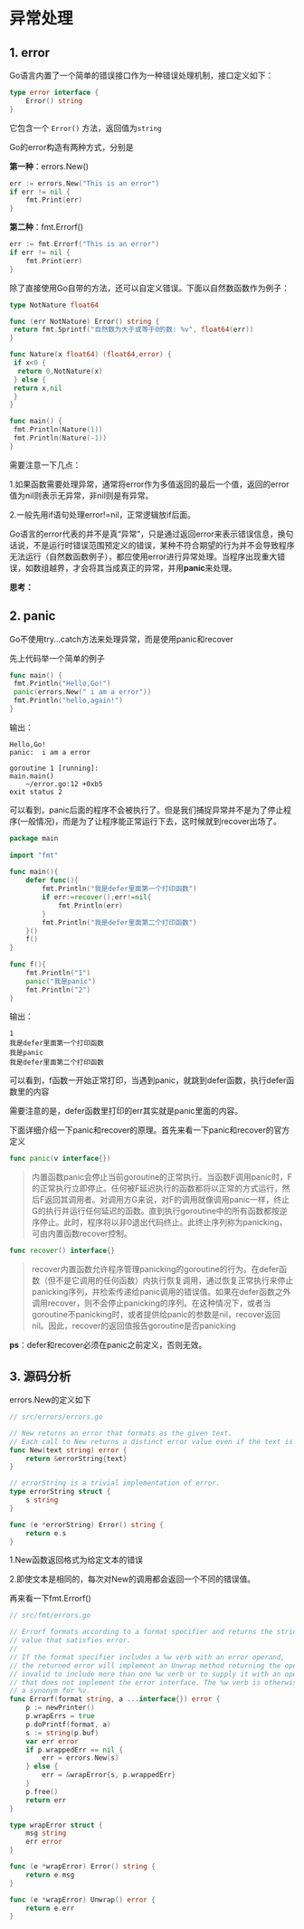 # 异常处理

## 1. error

Go语言内置了一个简单的错误接口作为一种错误处理机制，接口定义如下：

```go
type error interface {
	Error() string
}
```

它包含一个 `Error()` 方法，返回值为`string`



Go的error构造有两种方式，分别是

**第一种**：errors.New()

```go
err := errors.New("This is an error")
if err != nil {
    fmt.Print(err)
}
```

**第二种**：fmt.Errorf()

```go
err := fmt.Errorf("This is an error")
if err != nil {
    fmt.Print(err)
}
```



除了直接使用Go自带的方法，还可以自定义错误。下面以自然数函数作为例子：

```go
type NotNature float64

func (err NotNature) Error() string {
 return fmt.Sprintf("自然数为大于或等于0的数: %v", float64(err))
}

func Nature(x float64) (float64,error) {
 if x<0 {
  return 0,NotNature(x)
 } else {
 return x,nil
 }
}

func main() {
 fmt.Println(Nature(1))
 fmt.Println(Nature(-1))
}
```



需要注意一下几点：

1.如果函数需要处理异常，通常将error作为多值返回的最后一个值，返回的error值为nil则表示无异常，非nil则是有异常。

2.一般先用if语句处理error!=nil，正常逻辑放if后面。



Go语言的error代表的并不是真“异常”，只是通过返回error来表示错误信息，换句话说，不是运行时错误范围预定义的错误，某种不符合期望的行为并不会导致程序无法运行（自然数函数例子），都应使用error进行异常处理。当程序出现重大错误，如数组越界，才会将其当成真正的异常，并用**panic**来处理。

**思考：**



## 2. panic

Go不使用try...catch方法来处理异常，而是使用panic和recover

先上代码举一个简单的例子

```go
func main() {
 fmt.Println("Hello,Go!")
 panic(errors.New(" i am a error"))
 fmt.Println("hello,again!")
}

```

输出：

```shell
Hello,Go!
panic:  i am a error

goroutine 1 [running]:
main.main()
	~/error.go:12 +0xb5
exit status 2

```

可以看到，panic后面的程序不会被执行了。但是我们捕捉异常并不是为了停止程序(一般情况)，而是为了让程序能正常运行下去，这时候就到recover出场了。



```go
package main
 
import "fmt"
 
func main(){
    defer func(){ 
        fmt.Println("我是defer里面第一个打印函数")
        if err:=recover();err!=nil{
            fmt.Println(err) 
        }
        fmt.Println("我是defer里面第二个打印函数")
    }()
    f()
}
 
func f(){
    fmt.Println("1")
    panic("我是panic")
    fmt.Println("2")
}

```

输出：

```shell
1
我是defer里面第一个打印函数
我是panic
我是defer里面第二个打印函数
```

可以看到，f函数一开始正常打印，当遇到panic，就跳到defer函数，执行defer函数里的内容

需要注意的是，defer函数里打印的err其实就是panic里面的内容。



下面详细介绍一下panic和recover的原理。首先来看一下panic和recover的官方定义

```go
func panic(v interface{})

```

> 内置函数panic会停止当前goroutine的正常执行。当函数F调用panic时，F的正常执行立即停止。任何被F延迟执行的函数都将以正常的方式运行，然后F返回其调用者。对调用方G来说，对F的调用就像调用panic一样，终止G的执行并运行任何延迟的函数。直到执行goroutine中的所有函数都按逆序停止。此时，程序将以非0退出代码终止。此终止序列称为panicking，可由内置函数recover控制。



```go
func recover() interface{}

```

> recover内置函数允许程序管理panicking的goroutine的行为。在defer函数（但不是它调用的任何函数）内执行恢复调用，通过恢复正常执行来停止panicking序列，并检索传递给panic调用的错误值。如果在defer函数之外调用recover，则不会停止panicking的序列。在这种情况下，或者当goroutine不panicking时，或者提供给panic的参数是nil，recover返回nil。因此，recover的返回值报告goroutine是否panicking



**ps**：defer和recover必须在panic之前定义，否则无效。





## 3. 源码分析

errors.New的定义如下

```go
// src/errors/errors.go

// New returns an error that formats as the given text.
// Each call to New returns a distinct error value even if the text is identical.
func New(text string) error {
	return &errorString{text}
}

// errorString is a trivial implementation of error.
type errorString struct {
	s string
}

func (e *errorString) Error() string {
	return e.s
}
```

1.New函数返回格式为给定文本的错误

2.即使文本是相同的，每次对New的调用都会返回一个不同的错误值。



再来看一下fmt.Errorf()

```go
// src/fmt/errors.go

// Errorf formats according to a format specifier and returns the string as a
// value that satisfies error.
//
// If the format specifier includes a %w verb with an error operand,
// the returned error will implement an Unwrap method returning the operand. It is
// invalid to include more than one %w verb or to supply it with an operand
// that does not implement the error interface. The %w verb is otherwise
// a synonym for %v.
func Errorf(format string, a ...interface{}) error {
	p := newPrinter()
	p.wrapErrs = true
	p.doPrintf(format, a)
	s := string(p.buf)
	var err error
	if p.wrappedErr == nil {
		err = errors.New(s)
	} else {
		err = &wrapError{s, p.wrappedErr}
	}
	p.free()
	return err
}

type wrapError struct {
	msg string
	err error
}

func (e *wrapError) Error() string {
	return e.msg
}

func (e *wrapError) Unwrap() error {
	return e.err
}
```



​	